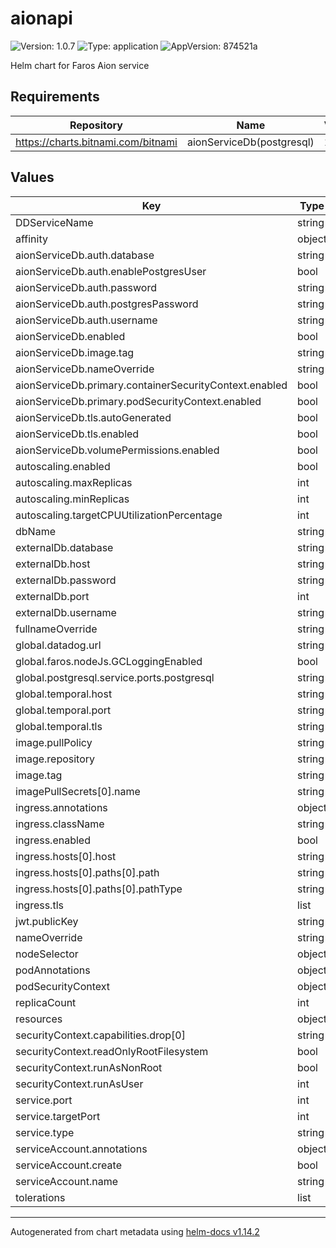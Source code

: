 # aionapi

![Version: 1.0.7](https://img.shields.io/badge/Version-1.0.7-informational?style=flat-square) ![Type: application](https://img.shields.io/badge/Type-application-informational?style=flat-square) ![AppVersion: 874521a](https://img.shields.io/badge/AppVersion-874521a-informational?style=flat-square)

Helm chart for Faros Aion service

## Requirements

| Repository | Name | Version |
|------------|------|---------|
| https://charts.bitnami.com/bitnami | aionServiceDb(postgresql) | 12.2.2 |

## Values

| Key | Type | Default | Description |
|-----|------|---------|-------------|
| DDServiceName | string | `"aion-api"` |  |
| affinity | object | `{}` |  |
| aionServiceDb.auth.database | string | `"aiondb"` |  |
| aionServiceDb.auth.enablePostgresUser | bool | `true` |  |
| aionServiceDb.auth.password | string | `"aion"` |  |
| aionServiceDb.auth.postgresPassword | string | `"admin"` |  |
| aionServiceDb.auth.username | string | `"aion"` |  |
| aionServiceDb.enabled | bool | `true` |  |
| aionServiceDb.image.tag | string | `"14.7.0"` |  |
| aionServiceDb.nameOverride | string | `"aion-service-db"` |  |
| aionServiceDb.primary.containerSecurityContext.enabled | bool | `false` |  |
| aionServiceDb.primary.podSecurityContext.enabled | bool | `false` |  |
| aionServiceDb.tls.autoGenerated | bool | `true` |  |
| aionServiceDb.tls.enabled | bool | `true` |  |
| aionServiceDb.volumePermissions.enabled | bool | `true` |  |
| autoscaling.enabled | bool | `false` |  |
| autoscaling.maxReplicas | int | `3` |  |
| autoscaling.minReplicas | int | `1` |  |
| autoscaling.targetCPUUtilizationPercentage | int | `80` |  |
| dbName | string | `"aion-service-db"` |  |
| externalDb.database | string | `nil` |  |
| externalDb.host | string | `nil` |  |
| externalDb.password | string | `nil` |  |
| externalDb.port | int | `5432` |  |
| externalDb.username | string | `nil` |  |
| fullnameOverride | string | `""` |  |
| global.datadog.url | string | `"https://api.datadoghq.com"` |  |
| global.faros.nodeJs.GCLoggingEnabled | bool | `false` |  |
| global.postgresql.service.ports.postgresql | string | `"5432"` |  |
| global.temporal.host | string | `"NOT_DEFINED"` |  |
| global.temporal.port | string | `"7233"` |  |
| global.temporal.tls | string | `"true"` |  |
| image.pullPolicy | string | `"IfNotPresent"` |  |
| image.repository | string | `"farosai/aion-api"` |  |
| image.tag | string | `"12a8f044abce9c147b97f88caaa1a98b45e036ba"` |  |
| imagePullSecrets[0].name | string | `"dockerhub"` |  |
| ingress.annotations | object | `{}` |  |
| ingress.className | string | `""` |  |
| ingress.enabled | bool | `false` |  |
| ingress.hosts[0].host | string | `"aion.local"` |  |
| ingress.hosts[0].paths[0].path | string | `"/"` |  |
| ingress.hosts[0].paths[0].pathType | string | `"ImplementationSpecific"` |  |
| ingress.tls | list | `[]` |  |
| jwt.publicKey | string | `"NOT_DEFINED"` |  |
| nameOverride | string | `""` |  |
| nodeSelector | object | `{}` |  |
| podAnnotations | object | `{}` |  |
| podSecurityContext | object | `{}` |  |
| replicaCount | int | `1` |  |
| resources | object | `{}` |  |
| securityContext.capabilities.drop[0] | string | `"ALL"` |  |
| securityContext.readOnlyRootFilesystem | bool | `false` |  |
| securityContext.runAsNonRoot | bool | `true` |  |
| securityContext.runAsUser | int | `1000` |  |
| service.port | int | `8080` |  |
| service.targetPort | int | `8080` |  |
| service.type | string | `"ClusterIP"` |  |
| serviceAccount.annotations | object | `{}` |  |
| serviceAccount.create | bool | `true` |  |
| serviceAccount.name | string | `""` |  |
| tolerations | list | `[]` |  |

----------------------------------------------
Autogenerated from chart metadata using [helm-docs v1.14.2](https://github.com/norwoodj/helm-docs/releases/v1.14.2)
